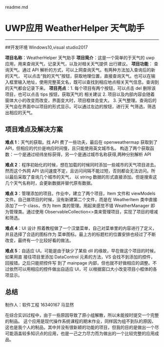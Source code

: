 readme.md
# UWP应用 WeatherHelper 天气助手
---

##开发环境
Windows10,visual studio2017

**项目名称**：WeatherHelper 天气助手 
**项目简介**：这是一个简单的于天气的 uwp 应用，用来查询天气，记录天气，以及对相关天气提供 出行建议。 
**项目功能**： 查询天气。通过 API 解析的方式，可以上网查询天气。有两种方法加入查询后的新的天气， 可以点击“我的天气”按钮，获取地理位置，直接查询天气。也可以在输入框里输入地址，使用完整英文名，既可以查找到相应地点相关天气信息。查询到的天气都会记录下来。 
**项目亮点**：1. 每个项目有两个按钮，可以点击 del 删除该项目，也可以点击 tips 按钮，获取天气的 相关建议   2. 项目以及内部内容会随着窗体大小的改变而改变，界面变大时，项目框体会变大。  3. 天气整理。查询后的天气会在界面中以项目的形式显示。可以通过左边的按钮，进行天 气筛选，筛选出相应的天气。


## 项目难点及解决方案 
**难点 1**：天气的获取。找 API 费了一些功夫，最后在 openweathermap 获取到了 API，但相应的代价是响应时间慢，且只能使用英文城市名。 构造了两个获取函数：一个是通过经纬坐标获得，另一个是通过城市名称获得,两种分别解析 API

**难点 2**：程序初始化的时候，想在加载的时候同时添加一些城市的天气项目进去。然而这个外网 API 访问速度不定，且访问间隔不能过短，否则都会无法访问。所以最后采取了查询几个城市的天气， 以 string 数据的形式直接添加。但是搜索这几个天气名称时，会更新数据并替代原有数据。

**难点 3**：管理添加的项目。作业中，建立了两个项目，Item 文件和 viewModels 文件。自己做项目的时候，没有新建第二个文件，而是在 WeatherItem 类中直接添加了一个 class，作为 Item 类的管理。用起来感觉不错 WeatherManager 即为管理类。通过使用 ObservableCollection<>类来管理项目，实现了项目的增减和筛选。

**难点 4**：UI 设计 照着教程做了一个汉堡菜单，自己对菜单里的内容进行了定义，并且选择了合适的图标作为 菜单图标。最上方的标题栏的位置安排也经过了不断改变，最终有一个比较好看的做法。

**难点 5**：自适应 UI。可能是由于缺少了某些 dll 的缘故，早在做这个项目的时候，如果用直 接往项目里添加 DataControl 元素的方法，VS 会找不到添加的控件，回报错。之后只能把控件写 到了 mainpage 内部，但也就不好做相应的调整。不过依然可以用相应的控件做出自适应 UI，可 以根据窗口大小改变项目小框体的各项显示。

## 总结

制作人：软件工程 16340167 马显然

在综合实训过程中，由于一些原因导致了原小组解散，所以未能按时提交一个完整的制品。
这个应用是现代操作系统课程的期末作业，同样因为组不到队的原因，这也是我个人的制品，其中并没有很新颖的功能的项目，但我的目的是做出一个尽可能涵盖较多知识点的应用，也是一己之力尽力而为做出的一个比较完整的应用成品。
